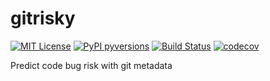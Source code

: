 # gitrisky
[![MIT License](https://img.shields.io/github/license/mashape/apistatus.svg)](http://opensource.org/licenses/MIT)
[![PyPI pyversions](https://img.shields.io/pypi/pyversions/gitrisky.svg)](https://pypi.python.org/pypi/gitrisky/)
[![Build Status](https://travis-ci.org/hinnefe2/gitrisky.svg?branch=master)](https://travis-ci.org/hinnefe2/gitrisky)
[![codecov](https://codecov.io/gh/hinnefe2/gitrisky/branch/master/graph/badge.svg)](https://codecov.io/gh/hinnefe2/gitrisky)



Predict code bug risk with git metadata
